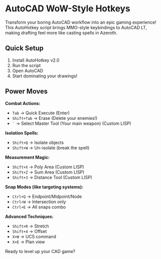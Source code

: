 # AutoCAD WoW-Style Hotkeys

Transform your boring AutoCAD workflow into an epic gaming experience! This AutoHotkey script brings MMO-style keybindings to AutoCAD LT, making drafting feel more like casting spells in Azeroth.

## Quick Setup
1. Install AutoHotkey v2.0
2. Run the script
3. Open AutoCAD
4. Start dominating your drawings!

## Power Moves

**Combat Actions:**
- `Tab` → Quick Execute (Enter)
- `Shift+Tab` → Erase (Delete your enemies!)
- `` ` `` → Select Master Tool (Your main weapon) (Custom LISP)

**Isolation Spells:**
- `Shift+Q` → Isolate objects
- `Shift+W` → Un-isolate (break the spell)

**Measurement Magic:**
- `Shift+X` → Poly Area (Custom LISP)
- `Shift+Z` → Sum Area (Custom LISP)
- `Shift+3` → Distance Tool (Custom LISP)

**Snap Modes (like targeting systems):**
- `Ctrl+Q` → Endpoint/Midpoint/Node
- `Ctrl+W` → Intersection only
- `Ctrl+E` → All snaps combo

**Advanced Techniques:**
- `Shift+R` → Stretch
- `Shift+4` → Offset
- `X+W` → UCS command
- `X+E` → Plan view

Ready to level up your CAD game? 
